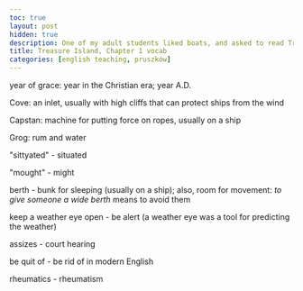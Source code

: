 ```yaml
---
toc: true
layout: post
hidden: true
description: One of my adult students liked boats, and asked to read Treasure Island. We rarely stuck to the lesson plan, I don't think we ever used these.
title: Treasure Island, Chapter 1 vocab
categories: [english teaching, pruszków]
---
```


year of grace: year in the Christian era; year A.D.

Cove: an inlet, usually with high cliffs that can protect ships from the
wind

Capstan: machine for putting force on ropes, usually on a ship

Grog: rum and water

"sittyated" - situated

"mought" - might

berth - bunk for sleeping (usually on a ship); also, room for movement:
*to give someone a wide berth* means to avoid them

keep a weather eye open - be alert (a weather eye was a tool for
predicting the weather)

assizes - court hearing

be quit of - be rid of in modern English

rheumatics - rheumatism
